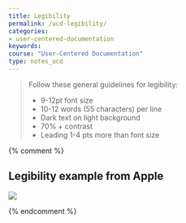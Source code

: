 ```yaml
---
title: Legibility
permalink: /ucd-legibility/
categories:
- user-centered-documentation
keywords:
course: "User-Centered Documentation"
type: notes_ucd
---
```


> Follow these general guidelines for legibility:
>
> * 9-12pt font size
> * 10-12 words (55 characters) per line
> * Dark text on light background
> * 70% + contrast
> * Leading 1-4 pts more than font size

{% comment %}
## Legibility example from Apple

<a href="http://help.apple.com/iphone/10/#/iph3bf432fd"><img src="/user_centered_doc/media/rasters/applelegibility.png"/></a>

{% endcomment %}
